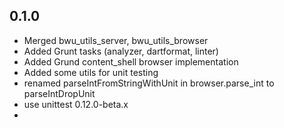 
## 0.1.0

- Merged bwu_utils_server, bwu_utils_browser
- Added Grunt tasks (analyzer, dartformat, linter)
- Added Grund content_shell browser implementation
- Added some utils for unit testing
- renamed parseIntFromStringWithUnit in browser.parse_int to parseIntDropUnit
- use unittest 0.12.0-beta.x
- 
